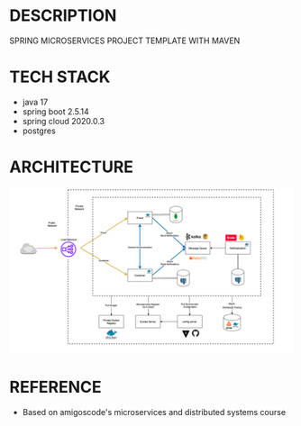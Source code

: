 # DESCRIPTION
SPRING MICROSERVICES PROJECT TEMPLATE WITH MAVEN

# TECH STACK
- java 17
- spring boot 2.5.14
- spring cloud 2020.0.3
- postgres

# ARCHITECTURE
![system-architecture](./docs/images/architecture.png)

# REFERENCE
- Based on amigoscode's microservices and distributed systems course
